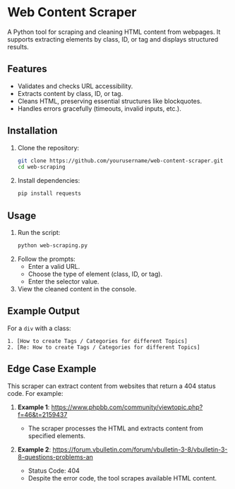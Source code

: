 # Web Content Scraper

A Python tool for scraping and cleaning HTML content from webpages. It supports extracting elements by class, ID, or tag and displays structured results.

## Features

- Validates and checks URL accessibility.  
- Extracts content by class, ID, or tag.  
- Cleans HTML, preserving essential structures like blockquotes.  
- Handles errors gracefully (timeouts, invalid inputs, etc.).

## Installation

1. Clone the repository:  
   ```bash
   git clone https://github.com/yourusername/web-content-scraper.git
   cd web-scraping
   ```  
2. Install dependencies:  
   ```bash
   pip install requests
   ```

## Usage

1. Run the script:  
   ```bash
   python web-scraping.py
   ```  
2. Follow the prompts:  
   - Enter a valid URL.  
   - Choose the type of element (class, ID, or tag).  
   - Enter the selector value.  
3. View the cleaned content in the console.

## Example Output
For a `div` with a class:  
```plaintext
1. [How to create Tags / Categories for different Topics]
2. [Re: How to create Tags / Categories for different Topics]
```

## Edge Case Example
This scraper can extract content from websites that return a 404 status code. For example:  

1. **Example 1**: https://www.phpbb.com/community/viewtopic.php?f=46&t=2159437
   - The scraper processes the HTML and extracts content from specified elements.  

2. **Example 2**: https://forum.vbulletin.com/forum/vbulletin-3-8/vbulletin-3-8-questions-problems-an
   - Status Code: 404  
   - Despite the error code, the tool scrapes available HTML content.
